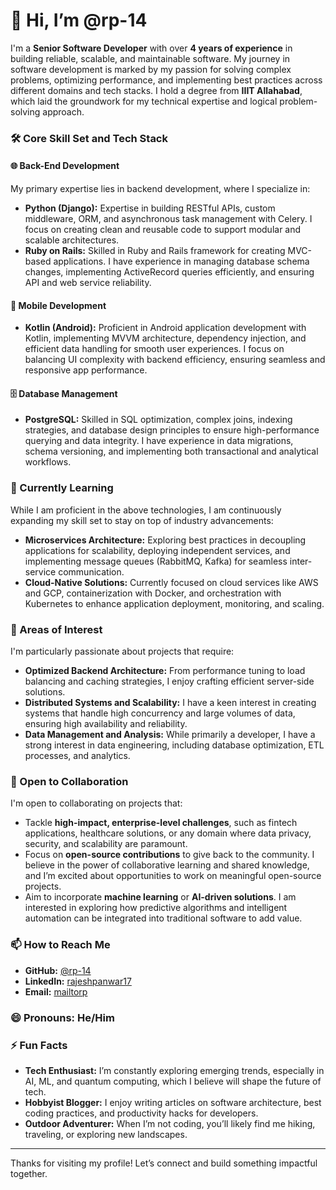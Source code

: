 
# 👋 Hi, I’m @rp-14

I'm a **Senior Software Developer** with over **4 years of experience** in building reliable, scalable, and maintainable software. My journey in software development is marked by my passion for solving complex problems, optimizing performance, and implementing best practices across different domains and tech stacks. I hold a degree from **IIIT Allahabad**, which laid the groundwork for my technical expertise and logical problem-solving approach.

### 🛠️ Core Skill Set and Tech Stack

#### 🌐 Back-End Development
My primary expertise lies in backend development, where I specialize in:
- **Python (Django):** Expertise in building RESTful APIs, custom middleware, ORM, and asynchronous task management with Celery. I focus on creating clean and reusable code to support modular and scalable architectures.
- **Ruby on Rails:** Skilled in Ruby and Rails framework for creating MVC-based applications. I have experience in managing database schema changes, implementing ActiveRecord queries efficiently, and ensuring API and web service reliability.

#### 📱 Mobile Development
- **Kotlin (Android):** Proficient in Android application development with Kotlin, implementing MVVM architecture, dependency injection, and efficient data handling for smooth user experiences. I focus on balancing UI complexity with backend efficiency, ensuring seamless and responsive app performance.

#### 🗄️ Database Management
- **PostgreSQL:** Skilled in SQL optimization, complex joins, indexing strategies, and database design principles to ensure high-performance querying and data integrity. I have experience in data migrations, schema versioning, and implementing both transactional and analytical workflows.

### 🌱 Currently Learning
While I am proficient in the above technologies, I am continuously expanding my skill set to stay on top of industry advancements:
- **Microservices Architecture:** Exploring best practices in decoupling applications for scalability, deploying independent services, and implementing message queues (RabbitMQ, Kafka) for seamless inter-service communication.
- **Cloud-Native Solutions:** Currently focused on cloud services like AWS and GCP, containerization with Docker, and orchestration with Kubernetes to enhance application deployment, monitoring, and scaling.

### 👀 Areas of Interest
I'm particularly passionate about projects that require:
- **Optimized Backend Architecture:** From performance tuning to load balancing and caching strategies, I enjoy crafting efficient server-side solutions.
- **Distributed Systems and Scalability:** I have a keen interest in creating systems that handle high concurrency and large volumes of data, ensuring high availability and reliability.
- **Data Management and Analysis:** While primarily a developer, I have a strong interest in data engineering, including database optimization, ETL processes, and analytics.

### 💼 Open to Collaboration
I'm open to collaborating on projects that:
- Tackle **high-impact, enterprise-level challenges**, such as fintech applications, healthcare solutions, or any domain where data privacy, security, and scalability are paramount.
- Focus on **open-source contributions** to give back to the community. I believe in the power of collaborative learning and shared knowledge, and I’m excited about opportunities to work on meaningful open-source projects.
- Aim to incorporate **machine learning** or **AI-driven solutions**. I am interested in exploring how predictive algorithms and intelligent automation can be integrated into traditional software to add value.

### 📫 How to Reach Me
- **GitHub:** [@rp-14](https://github.com/rp-14)
- **LinkedIn:** [rajeshpanwar17](https://www.linkedin.com/in/rajeshpanwar17/)
- **Email:** [mailtorp](mrajeshpanwar14@gmai.com)

### 😄 Pronouns: He/Him

### ⚡ Fun Facts
- **Tech Enthusiast:** I’m constantly exploring emerging trends, especially in AI, ML, and quantum computing, which I believe will shape the future of tech.
- **Hobbyist Blogger:** I enjoy writing articles on software architecture, best coding practices, and productivity hacks for developers.
- **Outdoor Adventurer:** When I’m not coding, you’ll likely find me hiking, traveling, or exploring new landscapes.

---

Thanks for visiting my profile! Let’s connect and build something impactful together.
